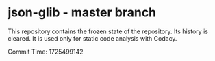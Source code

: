 # json-glib - master branch

This repository contains the frozen state of the repository.
Its history is cleared. It is used only for static code
analysis with Codacy.

Commit Time: 1725499142
